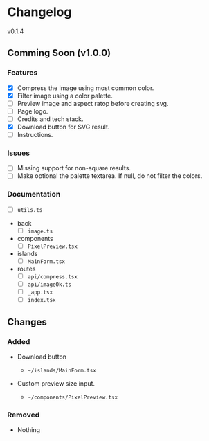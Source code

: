 # Changelog

v0.1.4

## Comming Soon (v1.0.0)

### Features

- [x] Compress the image using most common color.
- [x] Filter image using a color palette.
- [ ] Preview image and aspect ratop before creating svg.
- [ ] Page logo.
- [ ] Credits and tech stack.
- [x] Download button for SVG result.
- [ ] Instructions.

### Issues

- [ ] Missing support for non-square results.
- [ ] Make optional the palette textarea. If null, do not filter the colors.

### Documentation

- [ ] `utils.ts`

- back
  - [ ] `image.ts`

- components
  - [ ] `PixelPreview.tsx`

- islands
  - [ ] `MainForm.tsx`

- routes
  - [ ] `api/compress.tsx`
  - [ ] `api/imageOk.ts`
  - [ ] `_app.tsx`
  - [ ] `index.tsx`

## Changes

### Added

- Download button
  - `~/islands/MainForm.tsx`

- Custom preview size input.
  - `~/components/PixelPreview.tsx`

### Removed

- Nothing
